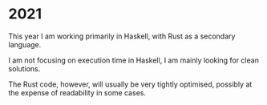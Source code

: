 # 2021

This year I am working primarily in Haskell, with Rust as a secondary language.

I am not focusing on execution time in Haskell, I am mainly looking for clean solutions.

The Rust code, however, will usually be very tightly optimised, possibly at the expense of readability in some cases.
